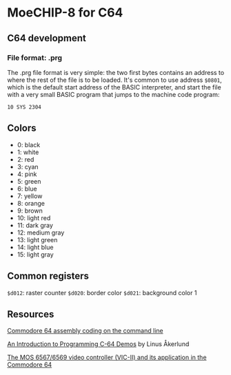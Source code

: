# MoeCHIP-8 for C64

## C64 development

### File format: .prg

The .prg file format is very simple: the two first bytes contains an address
to where the rest of the file is to be loaded. It's common to use address
`$0801`, which is the default start address of the BASIC interpreter, and
start the file with a very small BASIC program that jumps to the machine
code program:

```basic
10 SYS 2304
```

## Colors

- 0: black
- 1: white
- 2: red
- 3: cyan
- 4: pink
- 5: green
- 6: blue
- 7: yellow
- 8: orange
- 9: brown
- 10: light red
- 11: dark gray
- 12: medium gray
- 13: light green
- 14: light blue
- 15: light gray

## Common registers

`$d012`: raster counter
`$d020`: border color
`$d021`: background color 1

## Resources

[Commodore 64 assembly coding on the command line](https://csl.name/post/c64-coding/)

[An Introduction to Programming C-64 Demos](http://www.antimon.org/code/Linus/) by Linus Åkerlund

[The MOS 6567/6569 video controller (VIC-II) and its application in the Commodore 64](http://www.zimmers.net/cbmpics/cbm/c64/vic-ii.txt?utm_source=share&utm_medium=ios_app&utm_name=iossmf)
